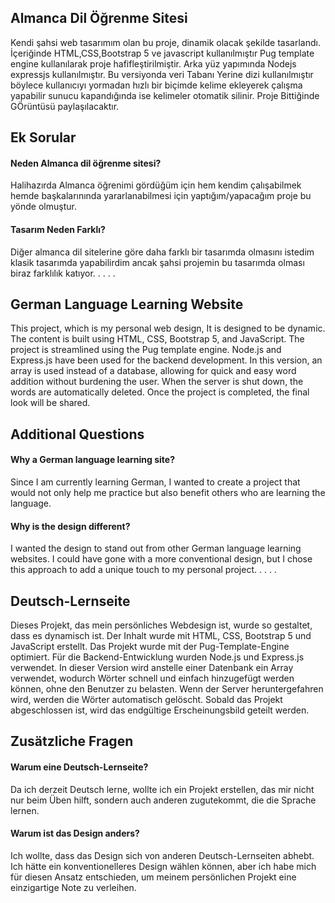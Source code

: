 ## Almanca Dil Öğrenme Sitesi
Kendi şahsi web tasarımım olan bu proje, dinamik olacak şekilde tasarlandı. İçeriğinde HTML,CSS,Bootstrap 5 ve javascript kullanılmıştır Pug template engine kullanılarak proje hafifleştirilmiştir. Arka yüz yapımında Nodejs expressjs kullanılmıştır. Bu versiyonda veri Tabanı Yerine dizi kullanılmıştır böylece kullanıcıyı yormadan hızlı bir biçimde kelime ekleyerek çalışma yapabilir sunucu kapandığında ise kelimeler otomatik silinir. Proje Bittiğinde GÖrüntüsü paylaşılacaktır.

## Ek Sorular

#### Neden Almanca dil öğrenme sitesi?

Halihazırda Almanca öğrenimi gördüğüm için hem kendim çalışabilmek hemde başkalarınında yararlanabilmesi için yaptığım/yapacağım proje bu yönde olmuştur.

#### Tasarım Neden Farklı?

Diğer almanca dil sitelerine göre daha farklı bir tasarımda olmasını istedim  klasik tasarımda yapabilirdim ancak şahsi projemin  bu tasarımda olması biraz farklılık katıyor.
.
.
.
.

## German Language Learning Website
This project, which is my personal web design, It is designed to be dynamic. The content is built using HTML, CSS, Bootstrap 5, and JavaScript. The project is streamlined using the Pug template engine. Node.js and Express.js have been used for the backend development. In this version, an array is used instead of a database, allowing for quick and easy word addition without burdening the user. When the server is shut down, the words are automatically deleted. Once the project is completed, the final look will be shared.

## Additional Questions
#### Why a German language learning site?
Since I am currently learning German, I wanted to create a project that would not only help me practice but also benefit others who are learning the language.

#### Why is the design different?
I wanted the design to stand out from other German language learning websites. I could have gone with a more conventional design, but I chose this approach to add a unique touch to my personal project.
.
.
.
.

## Deutsch-Lernseite
Dieses Projekt, das mein persönliches Webdesign ist, wurde so gestaltet, dass es dynamisch ist. Der Inhalt wurde mit HTML, CSS, Bootstrap 5 und JavaScript erstellt. Das Projekt wurde mit der Pug-Template-Engine optimiert. Für die Backend-Entwicklung wurden Node.js und Express.js verwendet. In dieser Version wird anstelle einer Datenbank ein Array verwendet, wodurch Wörter schnell und einfach hinzugefügt werden können, ohne den Benutzer zu belasten. Wenn der Server heruntergefahren wird, werden die Wörter automatisch gelöscht. Sobald das Projekt abgeschlossen ist, wird das endgültige Erscheinungsbild geteilt werden.

## Zusätzliche Fragen
#### Warum eine Deutsch-Lernseite?
Da ich derzeit Deutsch lerne, wollte ich ein Projekt erstellen, das mir nicht nur beim Üben hilft, sondern auch anderen zugutekommt, die die Sprache lernen.

#### Warum ist das Design anders?
Ich wollte, dass das Design sich von anderen Deutsch-Lernseiten abhebt. Ich hätte ein konventionelleres Design wählen können, aber ich habe mich für diesen Ansatz entschieden, um meinem persönlichen Projekt eine einzigartige Note zu verleihen.
